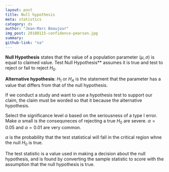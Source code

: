 ```yaml
---
layout: post
title: Null hypothesis
meta: statistics
category: ds
author: "Jean-Marc Beaujour"
img_post: 20180115-confidence-pearson.jpg
summary: 
github-link: "na"
---
```


<script type="text/javascript"
   src="https://cdnjs.cloudflare.com/ajax/libs/mathjax/2.7.2/MathJax.js?config=TeX-AMS-MML_HTMLorMML">
</script>

**Null Hypothesis** states that the value of a population parameter ($\mu, \sigma$) is equal to claimed value.
Test Null Hypothesis** assumes it is true and test to reject or fail to reject $H_0$.

**Alternative hypothesis**: $H_1$ or $H_A$ is the statement that the parameter has a value that differs 
from that of the null  hypothesis.

If we conduct a study and want to use a hypothesis test to support our claim, the claim must 
be worded so that it because the alternative hypothesis.


Select the significance level $\alpha$ based on the seriousness of a type I error. 
Make $\alpha$ small is the consequneces of rejecting a true $H_0$ are severe. $\alpha=0.05$ and $\alpha=0.01$
are very common.

$\alpha$ is the probability that the test statistical will fall in the critical region whne the null $H_0$ is true.

The test statistic is a value used in making a decision about the null hypothesis, and is found by 
converting the sample statistic to score with the assumption that the null hypothesis is true.